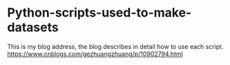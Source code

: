 # Python-scripts-used-to-make-datasets
This is my blog address, the blog describes in detail how to use each script.
https://www.cnblogs.com/gezhuangzhuang/p/10902794.html
 
